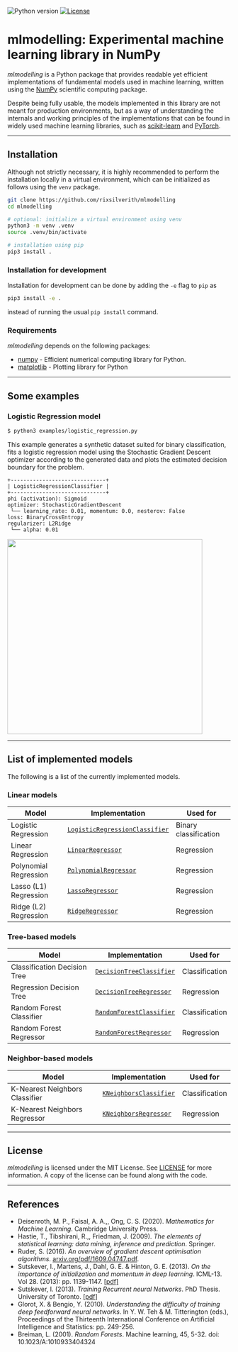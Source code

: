 ![Python version](https://img.shields.io/badge/python-3.7%2B-g)
[![License](https://img.shields.io/github/license/rixsilverith/mlmodelling?color=g)](https://github.com/rixsilverith/mlmodelling/blob/main/LICENSE)

# mlmodelling: Experimental machine learning library in NumPy

*mlmodelling* is a Python package that provides readable yet efficient
implementations of fundamental models used in machine learning, written using the [NumPy](https://numpy.org/)
scientific computing package.

Despite being fully usable, the models implemented in this library are not
meant for production environments, but as a way of understanding the internals
and working principles of the implementations that can be found in widely used
machine learning libraries, such as [scikit-learn](https://scikit-learn.org/stable/index.html)
and [PyTorch](https://pytorch.org/).

---

## Installation

Although not strictly necessary, it is highly recommended to perform the
installation locally in a virtual environment, which can be initialized as
follows using the `venv` package.

```bash
git clone https://github.com/rixsilverith/mlmodelling
cd mlmodelling

# optional: initialize a virtual environment using venv
python3 -m venv .venv
source .venv/bin/activate

# installation using pip
pip3 install .
```

### Installation for development

Installation for development can be done by adding the `-e` flag to `pip` as

```bash
pip3 install -e .
```

instead of running the usual `pip install` command.

### Requirements

*mlmodelling* depends on the following packages:

- [numpy](https://numpy.org/) - Efficient numerical computing library for Python.
- [matplotlib](https://matplotlib.org/) - Plotting library for Python

---

## Some examples

### Logistic Regression model

```bash
$ python3 examples/logistic_regression.py
```
This example generates a synthetic dataset suited for binary classification, fits a logistic regression model
using the Stochastic Gradient Descent optimizer according to the generated data and plots the estimated decision
boundary for the problem.

```
+------------------------------+
| LogisticRegressionClassifier |
+------------------------------+
phi (activation): Sigmoid
optimizer: StochasticGradientDescent
 └── learning_rate: 0.01, momentum: 0.0, nesterov: False
loss: BinaryCrossEntropy
regularizer: L2Ridge
 └── alpha: 0.01
```

<p><img src="imgs/logistic_regression_example.png" width="440"\></p>

---

## List of implemented models

The following is a list of the currently implemented models.

### Linear models

**Model** | **Implementation** | **Used for**
--- | --- | ---
Logistic Regression | [`LogisticRegressionClassifier`](mlmodels/linear_models/logistic_regression.py) | Binary classification
Linear Regression | [`LinearRegressor`](mlmodels/linear_models/regression.py) | Regression
Polynomial Regression | [`PolynomialRegressor`](mlmodels/linear_models/regression.py) | Regression
Lasso (L1) Regression | [`LassoRegressor`](mlmodels/linear_models/regression.py) | Regression
Ridge (L2) Regression | [`RidgeRegressor`](mlmodels/linear_models/regression.py) | Regression

### Tree-based models

**Model** | **Implementation** | **Used for**
--- | --- | ---
Classification Decision Tree | [`DecisionTreeClassifier`](mlmodels/decision_trees/decision_tree.py) | Classification
Regression Decision Tree | [`DecisionTreeRegressor`](mlmodels/decision_trees/decision_tree.py) | Regression
Random Forest Classifier | [`RandomForestClassifier`](mlmodels/decision_trees/random_forest.py) | Classification
Random Forest Regressor | [`RandomForestRegressor`](mlmodels/decision_trees/random_forest.py) | Regression

### Neighbor-based models

**Model** | **Implementation** | **Used for**
--- | --- | ---
K-Nearest Neighbors Classifier | [`KNeighborsClassifier`](mlmodels/neighbors/k_nearest_neighbors.py) | Classification
K-Nearest Neighbors Regressor | [`KNeighborsRegressor`](mlmodels/neighbors/k_nearest_neighbors.py) | Regression

---

## License

*mlmodelling* is licensed under the MIT License. See [LICENSE](LICENSE) for more information.
A copy of the license can be found along with the code.

---

## References

- Deisenroth, M. P., Faisal, A. A.,, Ong, C. S. (2020). *Mathematics for Machine Learning*. Cambridge University Press.
- Hastie, T., Tibshirani, R.,, Friedman, J. (2009). *The elements of statistical learning: data mining, inference and prediction*. Springer.
- Ruder, S. (2016). *An overview of gradient descent optimisation algorithms*. [arxiv.org/pdf/1609.04747.pdf](https://arxiv.org/pdf/1609.04747.pdf).
- Sutskever, I., Martens, J., Dahl, G. E. & Hinton, G. E. (2013). *On the importance of initialization and momentum in deep learning*. ICML-13. Vol 28. (2013): pp. 1139-1147. [[pdf]](https://www.cs.utoronto.ca/~ilya/pubs/2013/1051_2.pdf)
- Sutskever, I. (2013). *Training Recurrent neural Networks*. PhD Thesis. University of Toronto. [[pdf]](https://www.cs.utoronto.ca/~ilya/pubs/ilya_sutskever_phd_thesis.pdf)
- Glorot, X. & Bengio, Y. (2010). *Understanding the difficulty of training deep feedforward neural networks*. In Y. W. Teh & M. Titterington (eds.), Proceedings of the Thirteenth International Conference on Artificial Intelligence and Statistics: pp. 249-256.
- Breiman, L. (2001). *Random Forests*. Machine learning, 45, 5-32. doi: 10.1023/A:1010933404324

